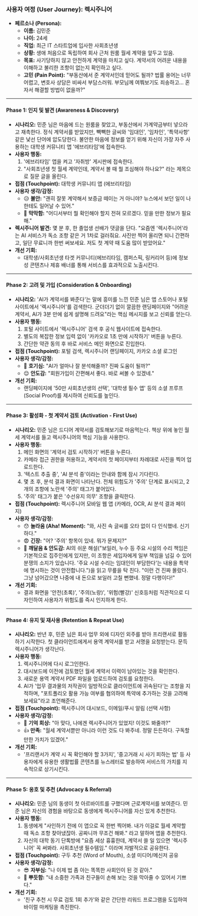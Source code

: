 

### **사용자 여정 (User Journey): 렉시주니어**

*   **페르소나 (Persona):**
    *   **이름:** 김민준
    *   **나이:** 24세
    *   **직업:** 최근 IT 스타트업에 입사한 사회초년생
    *   **상황:** 생애 처음으로 독립하여 회사 근처 원룸 월세 계약을 앞두고 있음.
    *   **목표:** 사기당하지 않고 안전하게 계약을 마치고 싶다. 계약서의 어려운 내용을 이해하고 불리한 조항이 없는지 확인하고 싶다.
    *   **고민 (Pain Point):** "부동산에서 준 계약서인데 믿어도 될까? 법률 용어는 너무 어렵고, 변호사 상담은 비싸서 부담스러워. 부모님께 여쭤보기도 죄송하고... 혼자서 해결할 방법이 없을까?"

---

#### **Phase 1: 인지 및 발견 (Awareness & Discovery)**

*   **시나리오:** 민준 님은 마음에 드는 원룸을 찾았고, 부동산에서 가계약금부터 넣으라고 재촉한다. 정식 계약서를 받았지만, 빽빽한 글씨와 '임대인', '임차인', '특약사항' 같은 낯선 단어에 압도당한다. 불안한 마음에 정보를 얻기 위해 자신이 가장 자주 사용하는 대학생 커뮤니티 앱 '에브리타임'에 접속한다.
*   **사용자 행동:**
    1.  '에브리타임' 앱을 켜고 '자취방' 게시판에 접속한다.
    2.  "사회초년생 첫 월세 계약인데, 계약서 볼 때 뭘 조심해야 하나요?" 라는 제목으로 질문 글을 올린다.
*   **접점 (Touchpoint):** 대학생 커뮤니티 앱 (에브리타임)
*   **사용자 생각/감정:**
    *   😥 **불안:** "괜히 잘못 계약해서 보증금 떼이는 거 아니야? 뉴스에서 보던 일이 나한테도 일어날 수 있어."
    *   🤔 **막막함:** "어디서부터 뭘 확인해야 할지 전혀 모르겠다. 믿을 만한 정보가 필요해."
*   **렉시주니어 발견:** 몇 분 후, 한 졸업생 선배가 댓글을 단다. "요즘엔 '렉시주니어'라는 AI 서비스가 독소 조항 같은 거 1차로 걸러줘요. 사진만 찍어 올리면 되니 간편하고, 일단 무료니까 한번 써보세요. 저도 첫 계약 때 도움 많이 받았어요."
*   **개선 기회:**
    *   대학생/사회초년생 타겟 커뮤니티(에브리타임, 캠퍼스픽, 링커리어 등)에 정보성 콘텐츠나 제휴 배너를 통해 서비스를 효과적으로 노출시킨다.

---

#### **Phase 2: 고려 및 가입 (Consideration & Onboarding)**

*   **시나리오:** 'AI가 계약서를 봐준다'는 말에 흥미를 느낀 민준 님은 앱 스토어나 포털 사이트에서 '렉시주니어'를 검색한다. 군더더기 없이 깔끔한 랜딩페이지와 "어려운 계약서, AI가 3분 만에 쉽게 설명해 드려요"라는 핵심 메시지를 보고 신뢰를 얻는다.
*   **사용자 행동:**
    1.  포털 사이트에서 '렉시주니어' 검색 후 공식 웹사이트에 접속한다.
    2.  별도의 복잡한 정보 입력 없이 '카카오로 1초 만에 시작하기' 버튼을 누른다.
    3.  간단한 약관 동의 후 바로 서비스 메인 화면으로 진입한다.
*   **접점 (Touchpoint):** 포털 검색, 렉시주니어 랜딩페이지, 카카오 소셜 로그인
*   **사용자 생각/감정:**
    *   🧐 **호기심:** "AI가 얼마나 잘 분석해줄까? 진짜 도움이 될까?"
    *   😌 **안도감:** "회원가입이 간편해서 좋다. 바로 써볼 수 있겠네."
*   **개선 기회:**
    *   랜딩페이지에 '50만 사회초년생의 선택', '대학생 필수 앱' 등의 소셜 프루프(Social Proof)를 제시하여 신뢰도를 높인다.

---

#### **Phase 3: 활성화 - 첫 계약서 검토 (Activation - First Use)**

*   **시나리오:** 민준 님은 드디어 계약서를 검토해보기로 마음먹는다. 책상 위에 놓인 월세 계약서를 들고 렉시주니어의 핵심 기능을 사용한다.
*   **사용자 행동:**
    1.  메인 화면의 '계약서 검토 시작하기' 버튼을 누른다.
    2.  카메라 접근 권한을 허용하고, 계약서의 첫 페이지부터 차례대로 사진을 찍어 업로드한다.
    3.  '텍스트 추출 중', 'AI 분석 중'이라는 안내와 함께 잠시 기다린다.
    4.  몇 초 후, 분석 결과 화면이 나타난다. 전체 위험도가 '주의' 단계로 표시되고, 2개의 조항에 노란색 '주의' 태그가 붙어있다.
    5.  '주의' 태그가 붙은 '수선유지 의무' 조항을 클릭한다.
*   **접점 (Touchpoint):** 렉시주니어 모바일 웹 앱 (카메라, OCR, AI 분석 결과 페이지)
*   **사용자 생각/감정:**
    *   😯 **놀라움 (Aha! Moment):** "와, 사진 속 글씨를 오타 없이 다 인식했네. 신기하다."
    *   😨 **긴장:** "어? '주의' 항목이 있네. 뭐가 문제지?"
    *   🤯 **깨달음 & 안도감:** AI의 쉬운 해설("보일러, 누수 등 주요 시설의 수리 책임은 기본적으로 집주인에게 있지만, 이 조항은 세입자에게 일부 책임을 넘길 수 있어 분쟁의 소지가 있습니다. '주요 시설 수리는 임대인이 부담한다'는 내용을 특약에 명시하는 것이 안전합니다.")을 읽고 무릎을 탁 친다. "이런 건 진짜 몰랐다. 그냥 넘어갔으면 나중에 내 돈으로 보일러 고칠 뻔했네. 정말 다행이다!"
*   **개선 기회:**
    *   결과 화면을 '안전(초록)', '주의(노랑)', '위험(빨강)' 신호등처럼 직관적으로 디자인하여 사용자가 위험도를 즉시 인지하게 한다.

---

#### **Phase 4: 유지 및 재사용 (Retention & Repeat Use)**

*   **시나리오:** 반년 후, 민준 님은 회사 업무 외에 디자인 외주를 받아 프리랜서로 활동하기 시작한다. 첫 클라이언트에게서 용역 계약서를 받고 서명을 요청받는다. 문득 렉시주니어가 생각난다.
*   **사용자 행동:**
    1.  렉시주니어에 다시 로그인한다.
    2.  대시보드에 이전에 검토했던 월세 계약서 이력이 남아있는 것을 확인한다.
    3.  새로운 용역 계약서 PDF 파일을 업로드하여 검토를 요청한다.
    4.  AI가 '업무 결과물의 저작권이 일방적으로 클라이언트에 귀속된다'는 조항을 지적하며, "포트폴리오 활용 가능 여부를 협의하여 특약에 추가하는 것을 고려해보세요"라고 조언해준다.
*   **접점 (Touchpoint):** 렉시주니어 대시보드, 이메일/푸시 알림 (선택 사항)
*   **사용자 생각/감정:**
    *   🤔 **기억 회상:** "아 맞다, 나에겐 렉시주니어가 있었지! 이것도 봐줄까?"
    *   👍 **만족:** "월세 계약서뿐만 아니라 이런 것도 다 봐주네. 정말 든든하다. 구독할 만한 가치가 있겠어."
*   **개선 기회:**
    *   '프리랜서가 계약 시 꼭 확인해야 할 3가지', '중고거래 시 사기 피하는 법' 등 사용자에게 유용한 생활법률 콘텐츠를 뉴스레터로 발송하여 서비스의 가치를 지속적으로 상기시킨다.

---

#### **Phase 5: 옹호 및 추천 (Advocacy & Referral)**

*   **시나리오:** 민준 님의 동생이 첫 아르바이트를 구했다며 근로계약서를 보여준다. 민준 님은 자신의 경험을 바탕으로 동생에게 렉시주니어를 자신 있게 추천한다.
*   **사용자 행동:**
    1.  동생에게 "사인하기 전에 이 앱으로 꼭 한번 찍어봐. 내가 이걸로 월세 계약할 때 독소 조항 찾아냈잖아. 공짜니까 무조건 해봐." 라고 말하며 앱을 추천한다.
    2.  자신의 대학 동기 단톡방에 "요즘 세상 흉흉한데, 계약서 쓸 일 있으면 '렉시주니어' 꼭 써봐라. 사회초년생 필수템임." 이라며 자발적으로 공유한다.
*   **접점 (Touchpoint):** 구두 추천 (Word of Mouth), 소셜 미디어/메신저 공유
*   **사용자 생각/감정:**
    *   😎 **자부심:** "나 이제 법 좀 아는 똑똑한 사회인이 된 것 같아."
    *   🥰 **뿌듯함:** "내 소중한 가족과 친구들이 손해 보는 것을 막아줄 수 있어서 기쁘다."
*   **개선 기회:**
    *   '친구 추천 시 무료 검토 1회 추가'와 같은 간단한 리워드 프로그램을 도입하여 바이럴 마케팅을 촉진한다.